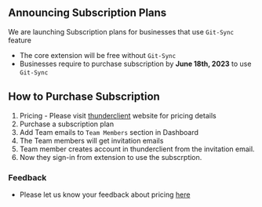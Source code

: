 ## Announcing Subscription Plans

We are launching Subscription plans for businesses that use `Git-Sync` feature

- The core extension will be free without `Git-Sync`
- Businesses require to purchase subscription by **June 18th, 2023** to use `Git-Sync`

## How to Purchase Subscription
1. Pricing - Please visit [thunderclient](https://www.thunderclient.com/pricing) website for pricing details
2. Purchase a subscription plan
3. Add Team emails to `Team Members` section in Dashboard
4. The Team members will get invitation emails
5. Team member creates account in thunderclient from the invitation email.
6. Now they sign-in from extension to use the subscrption.

### Feedback
- Please let us know your feedback about pricing [here](https://github.com/rangav/thunder-client-support/issues/1170)

